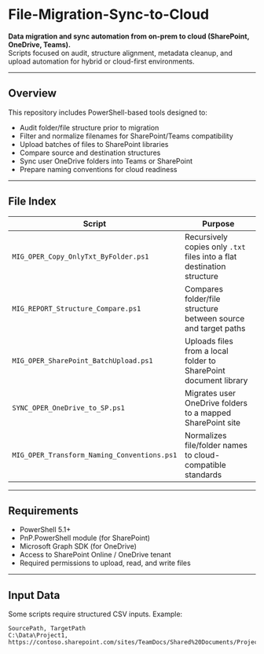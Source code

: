 # File-Migration-Sync-to-Cloud

**Data migration and sync automation from on-prem to cloud (SharePoint, OneDrive, Teams).**  
Scripts focused on audit, structure alignment, metadata cleanup, and upload automation for hybrid or cloud-first environments.

---

## Overview

This repository includes PowerShell-based tools designed to:

- Audit folder/file structure prior to migration
- Filter and normalize filenames for SharePoint/Teams compatibility
- Upload batches of files to SharePoint libraries
- Compare source and destination structures
- Sync user OneDrive folders into Teams or SharePoint
- Prepare naming conventions for cloud readiness

---

## File Index

| Script                                    | Purpose                                                                |
|-------------------------------------------|------------------------------------------------------------------------|
| `MIG_OPER_Copy_OnlyTxt_ByFolder.ps1`      | Recursively copies only `.txt` files into a flat destination structure |
| `MIG_REPORT_Structure_Compare.ps1`        | Compares folder/file structure between source and target paths         |
| `MIG_OPER_SharePoint_BatchUpload.ps1`     | Uploads files from a local folder to SharePoint document library       |
| `SYNC_OPER_OneDrive_to_SP.ps1`            | Migrates user OneDrive folders to a mapped SharePoint site             |
| `MIG_OPER_Transform_Naming_Conventions.ps1` | Normalizes file/folder names to cloud-compatible standards           |

---

## Requirements

- PowerShell 5.1+
- PnP.PowerShell module (for SharePoint)
- Microsoft Graph SDK (for OneDrive)
- Access to SharePoint Online / OneDrive tenant
- Required permissions to upload, read, and write files

---

## Input Data

Some scripts require structured CSV inputs. Example:

```csv
SourcePath, TargetPath
C:\Data\Project1, https://contoso.sharepoint.com/sites/TeamDocs/Shared%20Documents/Project1
